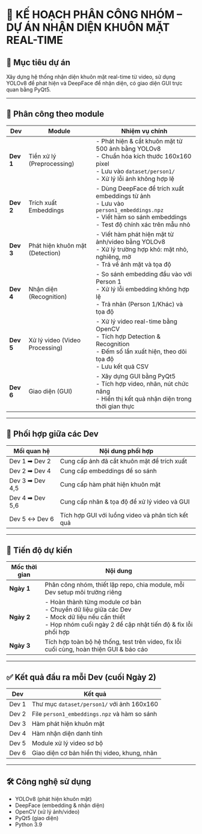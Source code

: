 # 🧠 KẾ HOẠCH PHÂN CÔNG NHÓM – DỰ ÁN NHẬN DIỆN KHUÔN MẶT REAL-TIME

## 🎯 Mục tiêu dự án
Xây dựng hệ thống nhận diện khuôn mặt real-time từ video, sử dụng YOLOv8 để phát hiện và DeepFace để nhận diện, có giao diện GUI trực quan bằng PyQt5.

---

## 🧩 Phân công theo module

| Dev | Module | Nhiệm vụ chính |
|-----|--------|----------------|
| **Dev 1** | Tiền xử lý (Preprocessing) | - Phát hiện & cắt khuôn mặt từ 500 ảnh bằng YOLOv8<br> - Chuẩn hóa kích thước 160x160 pixel<br> - Lưu vào `dataset/person1/`<br> - Xử lý lỗi ảnh không hợp lệ |
| **Dev 2** | Trích xuất Embeddings | - Dùng DeepFace để trích xuất embeddings từ ảnh<br> - Lưu vào `person1_embeddings.npz`<br> - Viết hàm so sánh embeddings<br> - Test độ chính xác trên mẫu nhỏ |
| **Dev 3** | Phát hiện khuôn mặt (Detection) | - Viết hàm phát hiện mặt từ ảnh/video bằng YOLOv8<br> - Xử lý trường hợp khó: mặt nhỏ, nghiêng, mờ<br> - Trả về ảnh mặt và tọa độ |
| **Dev 4** | Nhận diện (Recognition) | - So sánh embedding đầu vào với Person 1<br> - Xử lý lỗi embedding không hợp lệ<br> - Trả nhãn (Person 1/Khác) và tọa độ |
| **Dev 5** | Xử lý video (Video Processing) | - Xử lý video real-time bằng OpenCV<br> - Tích hợp Detection & Recognition<br> - Đếm số lần xuất hiện, theo dõi tọa độ<br> - Lưu kết quả CSV |
| **Dev 6** | Giao diện (GUI) | - Xây dựng GUI bằng PyQt5<br> - Tích hợp video, nhãn, nút chức năng<br> - Hiển thị kết quả nhận diện trong thời gian thực |

---

## 🔗 Phối hợp giữa các Dev

| Mối quan hệ | Nội dung phối hợp |
|-------------|--------------------|
| Dev 1 ➡ Dev 2 | Cung cấp ảnh đã cắt khuôn mặt để trích xuất |
| Dev 2 ➡ Dev 4 | Cung cấp embeddings để so sánh |
| Dev 3 ➡ Dev 4,5 | Cung cấp hàm phát hiện khuôn mặt |
| Dev 4 ➡ Dev 5,6 | Cung cấp nhãn & tọa độ để xử lý video và GUI |
| Dev 5 ↔ Dev 6 | Tích hợp GUI với luồng video và phân tích kết quả |

---

## 📅 Tiến độ dự kiến

| Mốc thời gian | Nội dung |
|---------------|----------|
| **Ngày 1** | Phân công nhóm, thiết lập repo, chia module, mỗi Dev setup môi trường riêng |
| **Ngày 2** | - Hoàn thành từng module cơ bản<br> - Chuyển dữ liệu giữa các Dev<br> - Mock dữ liệu nếu cần thiết<br> - Họp nhóm cuối ngày 2 để cập nhật tiến độ & fix lỗi phối hợp |
| **Ngày 3** | Tích hợp toàn bộ hệ thống, test trên video, fix lỗi cuối cùng, hoàn thiện GUI & báo cáo |

---

## ✅ Kết quả đầu ra mỗi Dev (cuối Ngày 2)

| Dev | Kết quả |
|-----|----------|
| Dev 1 | Thư mục `dataset/person1/` với ảnh 160x160 |
| Dev 2 | File `person1_embeddings.npz` và hàm so sánh |
| Dev 3 | Hàm phát hiện khuôn mặt |
| Dev 4 | Hàm nhận diện danh tính |
| Dev 5 | Module xử lý video sơ bộ |
| Dev 6 | Giao diện cơ bản hiển thị video, khung, nhãn |

---

## 🛠️ Công nghệ sử dụng

- YOLOv8 (phát hiện khuôn mặt)
- DeepFace (embedding & nhận diện)
- OpenCV (xử lý ảnh/video)
- PyQt5 (giao diện)
- Python 3.9
